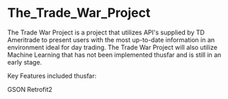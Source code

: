 # The_Trade_War_Project
The Trade War Project is a project that utilizes API's supplied by TD Ameritrade to present users with the most up-to-date information in an environment ideal for day trading. The Trade War Project will also utilize Machine Learning that has not been implemented thusfar and is still in an early stage.


Key Features included thusfar:

GSON 
Retrofit2 
